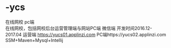 # -ycs
在线网校 pc端  
 在线网校，包括网校后台运营管理端与网站PC端  微信端    开发时间2016.12-2017.04
运营端 https://yucs01.applinzi.com     PC端https://yucs02.applinzi.com
SSM+Maven+Mysql+Intellij
